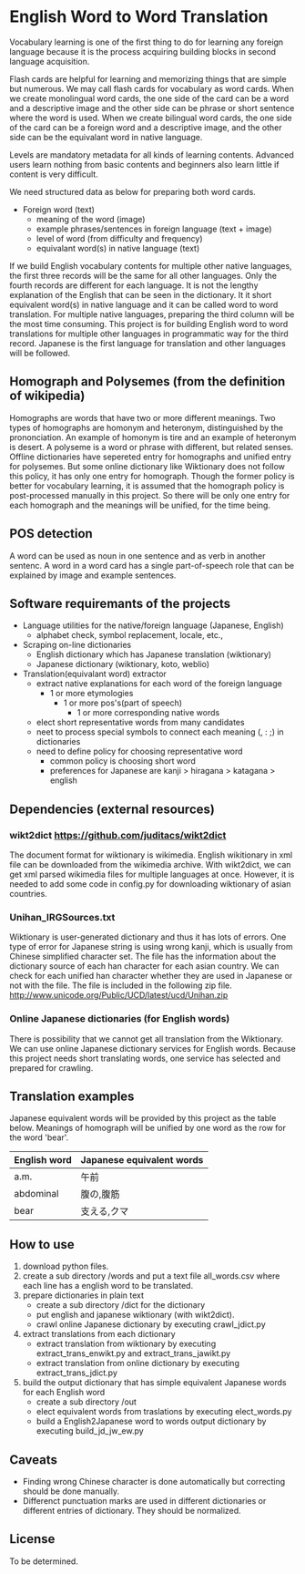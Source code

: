 # English Word to Word Translation
Vocabulary learning is one of the first thing to do for learning any foreign language because it is the process acquiring building blocks in second language acquisition.

Flash cards are helpful for learning and memorizing things that are simple but numerous.
We may call flash cards for vocabulary as word cards.
When we create monolingual word cards, the one side of the card can be a word and a descriptive image and the other side can be phrase or short sentence where the word is used.
When we create bilingual word cards, the one side of the card can be a foreign word and a descriptive image, and the other side can be the equivalant word in native language.

Levels are mandatory metadata for all kinds of learning contents.
Advanced users learn nothing from basic contents and beginners also learn little if content is very difficult.

We need structured data as below for preparing both word cards.
* Foreign word (text)
  * meaning of the word (image)
  * example phrases/sentences in foreign language (text + image)
  * level of word (from difficulty and frequency)
  * equivalant word(s) in native language (text)

If we build English vocabulary contents for multiple other native languages, the first three records will be the same for all other languages.
Only the fourth records are different for each language.
It is not the lengthy explanation of the English that can be seen in the dictionary.
It it short equivalent word(s) in native language and it can be called word to word translation.
For multiple native languages, preparing the third column will be the most time consuming.
This project is for building English word to word translations for multiple other languages in programmatic way for the third record.
Japanese is the first language for translation and other languages will be followed.

## Homograph and Polysemes (from the definition of wikipedia)
Homographs are words that have two or more different meanings.
Two types of homographs are homonym and heteronym, distinguished by the prononciation.
An example of homonym is tire and an example of heteronym is desert.
A polyseme is a word or phrase with different, but related senses.
Offline dictionaries have sepereted entry for homographs and unified entry for polysemes.
But some online dictionary like Wiktionary does not follow this policy, it has only one entry for homograph.
Though the former policy is better for vocabulary learning, it is assumed that the homograph policy is post-processed manually in this project.
So there will be only one entry for each homograph and the meanings will be unified, for the time being.

## POS detection
A word can be used as noun in one sentence and as verb in another sentenc.
A word in a word card has a single part-of-speech role that can be explained by image and example sentences. 

## Software requiremants of the projects
* Language utilities for the native/foreign language (Japanese, English)
  * alphabet check, symbol replacement, locale, etc.,
* Scraping on-line dictionaries
  * English dictionary which has Japanese translation (wiktionary)
  * Japanese dictionary (wiktionary, koto, weblio)
* Translation(equivalant word) extractor
  * extract native explanations for each word of the foreign language
    * 1 or more etymologies
      * 1 or more pos's(part of speech)
        * 1 or more corresponding native words
  * elect short representative words from many candidates
  * neet to process special symbols to connect each meaning (, : ;) in dictionaries
  * need to define policy for choosing representative word
    * common policy is choosing short word
    * preferences for Japanese are kanji > hiragana > katagana > english

## Dependencies (external resources)
### wikt2dict https://github.com/juditacs/wikt2dict
The document format for wiktionary is wikimedia.
English wikitionary in xml file can be downloaded from the wikimedia archive.
With wikt2dict, we can get xml parsed wikimedia files for multiple languages at once.
However, it is needed to add some code in config.py for downloading wiktionary of asian countries.

### Unihan_IRGSources.txt
Wiktionary is user-generated dictionary and thus it has lots of errors.
One type of error for Japanese string is using wrong kanji, which is usually from Chinese simplified character set.
The file has the information about the dictionary source of each han character for each asian country.
We can check for each unified han character whether they are used in Japanese or not with the file.
The file is included in the following zip file. http://www.unicode.org/Public/UCD/latest/ucd/Unihan.zip

### Online Japanese dictionaries (for English words)
There is possibility that we cannot get all translation from the Wiktionary.
We can use online Japanese dictionary services for English words.
Because this project needs short translating words, one service has selected and prepared for crawling.

## Translation examples
Japanese equivalent words will be provided by this project as the table below.
Meanings of homograph will be unified by one word as the row for the word 'bear'.

English word | Japanese equivalent words
------------ | ------------
a.m. | 午前
abdominal | 腹の,腹筋
bear | 支える,クマ

## How to use
1. download python files.
2. create a sub directory /words and put a text file all_words.csv where each line has a english word to be translated.
3. prepare dictionaries in plain text
   * create a sub directory /dict for the dictionary
   * put english and japanese wiktionary (with wikt2dict).
   * crawl online Japanese dictionary by executing crawl_jdict.py
4. extract translations from each dictionary
   * extract translation from wiktionary by executing extract_trans_enwikt.py and extract_trans_jawikt.py
   * extract translation from online dictionary by executing extract_trans_jdict.py
5. build the output dictionary that has simple equivalent Japanese words for each English word
   * create a sub directory /out
   * elect equivalent words from traslations by executing elect_words.py
   * build a English2Japanese word to words output dictionary by executing build_jd_jw_ew.py

## Caveats
* Finding wrong Chinese character is done automatically but correcting should be done manually.
* Differenct punctuation marks are used in different dictionaries or different entries of dictionary. They should be normalized.

## License
To be determined.
